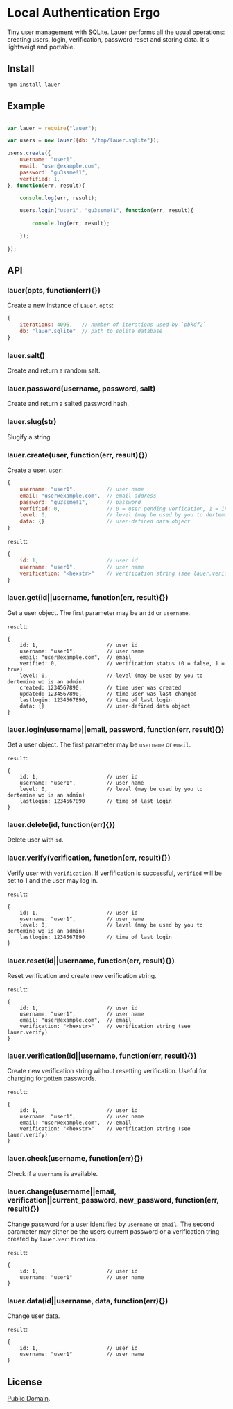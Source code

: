 # Local Authentication Ergo

Tiny user management with SQLite. Lauer performs all the usual operations: creating users, login, verification, password reset and storing data.
It's lightweigt and portable. 

## Install

```
npm install lauer
```

## Example

```javascript

var lauer = require("lauer");

var users = new lauer({db: "/tmp/lauer.sqlite"});

users.create({
	username: "user1",
	email: "user@example.com",
	password: "gu3ssme!1",
	verfified: 1,
}, function(err, result){

	console.log(err, result);

	users.login("user1", "gu3ssme!1", function(err, result){
		
		console.log(err, result);

	});
	
});
```

## API

### lauer(opts, function(err){})

Create a new instance of `Lauer`. `opts`:

```javascript
{
	iterations: 4096,   // number of iterations used by `pbkdf2`
	db: "lauer.sqlite"  // path to sqlite database
}
```

### lauer.salt()

Create and return a random salt.

### lauer.password(username, password, salt)

Create and return a salted password hash.

### lauer.slug(str)

Slugify a string.

### lauer.create(user, function(err, result){})

Create a user. `user`:

```javascript
{
	username: "user1",          // user name
	email: "user@example.com",  // email address
	password: "gu3ssme!1",      // password
	verfified: 0,               // 0 = user pending verfication, 1 = instantly active (see lauer.verify)
	level: 0,                   // level (may be used by you to dertemine wo is an admin)
	data: {}                    // user-defined data object
}
```

`result`:

```javascript
{
	id: 1,                      // user id
	username: "user1",          // user name
	verification: "<hexstr>"    // verification string (see lauer.verify)
}
```

### lauer.get(id||username, function(err, result){})

Get a user object. The first parameter may be an `id` or `username`.

`result`:
```javasctipt
{
	id: 1,                      // user id
	username: "user1",          // user name
	email: "user@example.com",  // email
	verified: 0,                // verification status (0 = false, 1 = true)
	level: 0,                   // level (may be used by you to dertemine wo is an admin)
	created: 1234567890,        // time user was created
	updated: 1234567890,        // time user was last changed
	lastlogin: 1234567890,      // time of last login
	data: {}                    // user-defined data object
}
```

### lauer.login(username||email, password, function(err, result){})

Get a user object. The first parameter may be `username` or `email`.

`result`:
```javasctipt
{
	id: 1,                      // user id
	username: "user1",          // user name
	level: 0,                   // level (may be used by you to dertemine wo is an admin)
	lastlogin: 1234567890       // time of last login
}
```

### lauer.delete(id, function(err){})

Delete user with `id`.

### lauer.verify(verification, function(err, result){})

Verify user with `verification`. If verfification is successful, `verified` will be set to 1 and the user may log in.

`result`:
```javasctipt
{
	id: 1,                      // user id
	username: "user1",          // user name
	level: 0,                   // level (may be used by you to dertemine wo is an admin)
	lastlogin: 1234567890       // time of last login
}
```

### lauer.reset(id||username, function(err, result){})

Reset verification and create new verification string.

`result`:
```javasctipt
{
	id: 1,                      // user id
	username: "user1",          // user name
	email: "user@example.com",  // email
	verification: "<hexstr>"    // verification string (see lauer.verify)
}
```

### lauer.verification(id||username, function(err, result){})

Create new verification string without resetting verification. Useful for changing forgotten passwords.

`result`:
```javasctipt
{
	id: 1,                      // user id
	username: "user1",          // user name
	email: "user@example.com",  // email
	verification: "<hexstr>"    // verification string (see lauer.verify)
}
```

### lauer.check(username, function(err){})

Check if a `username` is available.

### lauer.change(username||email, verification||current_password, new_password, function(err, result){})

Change password for a user identified by `username` or `email`. 
The second parameter may either be the users current password or a verification tring created by `lauer.verification`.

`result`:
```javasctipt
{
	id: 1,                      // user id
	username: "user1"           // user name
}
```

### lauer.data(id||username, data, function(err){})

Change user data.

`result`:
```javasctipt
{
	id: 1,                      // user id
	username: "user1"           // user name
}
```

## License

[Public Domain](http://unlicense.org/UNLICENSE).
